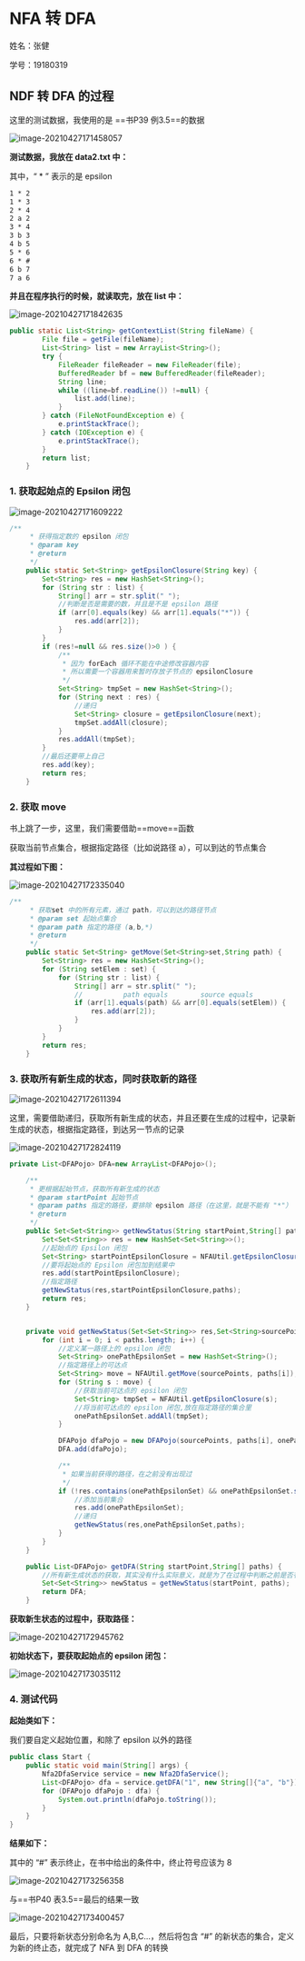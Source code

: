 # NFA 转 DFA

姓名：张健

学号：19180319



## NDF 转 DFA 的过程

这里的测试数据，我使用的是 ==书P39 例3.5==的数据

![image-20210427171458057](https://gitee.com/faro/images/raw/master/img/20210427171458.png)



**测试数据，我放在 data2.txt 中：**

其中，“ * ” 表示的是 epsilon

```txt
1 * 2
1 * 3
2 * 4
2 a 2
3 * 4
3 b 3
4 b 5
5 * 6
6 * #
6 b 7
7 a 6
```



**并且在程序执行的时候，就读取完，放在 list 中：**

![image-20210427171842635](https://gitee.com/faro/images/raw/master/img/20210427171842.png)

```java
public static List<String> getContextList(String fileName) {
        File file = getFile(fileName);
        List<String> list = new ArrayList<String>();
        try {
            FileReader fileReader = new FileReader(file);
            BufferedReader bf = new BufferedReader(fileReader);
            String line;
            while ((line=bf.readLine()) !=null) {
                list.add(line);
            }
        } catch (FileNotFoundException e) {
            e.printStackTrace();
        } catch (IOException e) {
            e.printStackTrace();
        }
        return list;
    }
```





### 1. 获取起始点的 Epsilon 闭包

![image-20210427171609222](https://gitee.com/faro/images/raw/master/img/20210427171609.png)

```java
/**
     * 获得指定数的 epsilon 闭包
     * @param key
     * @return
     */
    public static Set<String> getEpsilonClosure(String key) {
        Set<String> res = new HashSet<String>();
        for (String str : list) {
            String[] arr = str.split(" ");
            //判断是否是需要的数，并且是不是 epsilon 路径
            if (arr[0].equals(key) && arr[1].equals("*")) {
                res.add(arr[2]);
            }
        }
        if (res!=null && res.size()>0 ) {
            /**
             * 因为 forEach 循环不能在中途修改容器内容
             * 所以需要一个容器用来暂时存放子节点的 epsilonClosure
             */
            Set<String> tmpSet = new HashSet<String>();
            for (String next : res) {
              	//递归
                Set<String> closure = getEpsilonClosure(next);
                tmpSet.addAll(closure);
            }
            res.addAll(tmpSet);
        }
        //最后还要带上自己
        res.add(key);
        return res;
    }
```





### 2. 获取 move

书上跳了一步，这里，我们需要借助==move==函数

获取当前节点集合，根据指定路径（比如说路径 a），可以到达的节点集合

**其过程如下图：**

![image-20210427172335040](https://gitee.com/faro/images/raw/master/img/20210427172335.png)

```java
/**
     * 获取set 中的所有元素，通过 path，可以到达的路径节点
     * @param set 起始点集合
     * @param path 指定的路径 (a,b,*)
     * @return
     */
    public static Set<String> getMove(Set<String>set,String path) {
        Set<String> res = new HashSet<String>();
        for (String setElem : set) {
            for (String str : list) {
                String[] arr = str.split(" ");
                //          path equals        source equals
                if (arr[1].equals(path) && arr[0].equals(setElem)) {
                    res.add(arr[2]);
                }
            }
        }
        return res;
    }
```





### 3. 获取所有新生成的状态，同时获取新的路径

![image-20210427172611394](https://gitee.com/faro/images/raw/master/img/20210427172611.png)





这里，需要借助递归，获取所有新生成的状态，并且还要在生成的过程中，记录新生成的状态，根据指定路径，到达另一节点的记录

![image-20210427172824119](https://gitee.com/faro/images/raw/master/img/20210427172824.png)

```java
private List<DFAPojo> DFA=new ArrayList<DFAPojo>();

    /**
     * 更根据起始节点，获取所有新生成的状态
     * @param startPoint 起始节点
     * @param paths 指定的路径，要排除 epsilon 路径（在这里，就是不能有 "*"）
     * @return
     */
    public Set<Set<String>> getNewStatus(String startPoint,String[] paths) {
        Set<Set<String>> res = new HashSet<Set<String>>();
        //起始点的 Epsilon 闭包
        Set<String> startPointEpsilonClosure = NFAUtil.getEpsilonClosure(startPoint);
        //要将起始点的 Epsilon 闭包加到结果中
        res.add(startPointEpsilonClosure);
        //指定路径
        getNewStatus(res,startPointEpsilonClosure,paths);
        return res;
    }


    private void getNewStatus(Set<Set<String>> res,Set<String>sourcePoints,String[] paths) {
        for (int i = 0; i < paths.length; i++) {
            //定义某一路径上的 epsilon 闭包
            Set<String> onePathEpsilonSet = new HashSet<String>();
            //指定路径上的可达点
            Set<String> move = NFAUtil.getMove(sourcePoints, paths[i]);
            for (String s : move) {
                //获取当前可达点的 epsilon 闭包
                Set<String> tmpSet = NFAUtil.getEpsilonClosure(s);
                //将当前可达点的 epsilon 闭包,放在指定路径的集合里
                onePathEpsilonSet.addAll(tmpSet);
            }

            DFAPojo dfaPojo = new DFAPojo(sourcePoints, paths[i], onePathEpsilonSet);
            DFA.add(dfaPojo);

            /**
             * 如果当前获得的路径，在之前没有出现过
             */
            if (!res.contains(onePathEpsilonSet) && onePathEpsilonSet.size()>0) {
                //添加当前集合
                res.add(onePathEpsilonSet);
                //递归
                getNewStatus(res,onePathEpsilonSet,paths);
            }
        }
    }

    public List<DFAPojo> getDFA(String startPoint,String[] paths) {
        //所有新生成状态的获取，其实没有什么实际意义，就是为了在过程中判断之前是否有生成的
        Set<Set<String>> newStatus = getNewStatus(startPoint, paths);
        return DFA;
    }
```



**获取新生状态的过程中，获取路径：**

![image-20210427172945762](https://gitee.com/faro/images/raw/master/img/20210427172945.png)



**初始状态下，要获取起始点的 epsilon 闭包：**

![image-20210427173035112](https://gitee.com/faro/images/raw/master/img/20210427173035.png)





### 4. 测试代码

**起始类如下：**

我们要自定义起始位置，和除了 epsilon 以外的路径

```java
public class Start {
    public static void main(String[] args) {
        Nfa2DfaService service = new Nfa2DfaService();
        List<DFAPojo> dfa = service.getDFA("1", new String[]{"a", "b"});
        for (DFAPojo dfaPojo : dfa) {
            System.out.println(dfaPojo.toString());
        }
    }
}
```



**结果如下：**

其中的 “#” 表示终止，在书中给出的条件中，终止符号应该为 8

![image-20210427173256358](https://gitee.com/faro/images/raw/master/img/20210427173256.png)



与==书P40 表3.5==最后的结果一致

![image-20210427173400457](https://gitee.com/faro/images/raw/master/img/20210427173400.png)



最后，只要将新状态分别命名为 A,B,C…，然后将包含 “#” 的新状态的集合，定义为新的终止态，就完成了 NFA 到 DFA 的转换